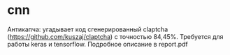 # cnn
Антикапча: угадывает код сгенерированный claptcha (https://github.com/kuszaj/claptcha) с точностью 84,45%. Требуется для работы keras и tensorflow.
Подробное описание в report.pdf
